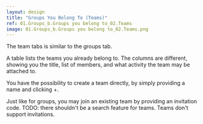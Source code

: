```yaml
---
layout: design
title: "Groups You Belong To (Teams)"
ref: 01.Groups_b.Groups you belong to_02.Teams
image: 01.Groups_b.Groups you belong to_02.Teams.png
---
```


The team tabs is similar to the groups tab.

A table lists the teams you already belong to. The columns are different, showing you the title, list of members, and what activity the team may be attached to.

You have the possibility to create a team directly, by simply providing a name and clicking +.

Just like for groups, you may join an existing team by providing an invitation code.
TODO: there shouldn't be a search feature for teams. Teams don't support invitations.